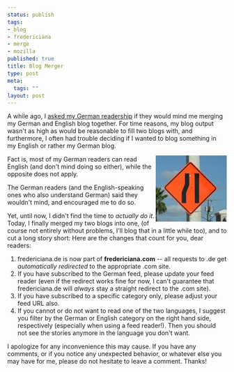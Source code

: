 ```yaml
--- 
status: publish
tags: 
- blog
- fredericiana
- merge
- mozilla
published: true
title: Blog Merger
type: post
meta: 
  tags: ""
layout: post
---
```

A while ago, I <a href="http://fredericiana.com/2007/07/12/blog-fusion/">asked my German readership</a> if they would mind me merging my German and English blog together. For time reasons, my blog output wasn't as high as would be reasonable to fill two blogs with, and furthermore, I often had trouble deciding if I wanted to blog something in my English or rather my German blog.

<img src='/media/wp/2007/10/merge-sign.jpg' alt='Merge Sign' class="alignright" align="right" />Fact is, most of my German readers can read English (and don't mind doing so either), while the opposite does not apply.

The German readers (and the English-speaking ones who also understand German) said they wouldn't mind, and encouraged me to do so.

Yet, until now, I didn't find the time to <em>actually do it</em>. Today, I finally merged my two blogs into one, (of course not entirely without problems, I'll blog that in a little while too), and to cut a long story short: Here are the changes that count for you, dear readers:
<ol>
	<li>fredericiana.de is now part of <strong>fredericiana.com</strong> -- all requests to .de get <em>automatically redirected</em> to the appropriate .com site.</li>
	<li>If you have subscribed to the German feed, please update your feed reader (even if the redirect works fine for now, I can't guarantee that fredericiana.de will <em>always</em> stay a straight redirect to the .com site).</li>
	<li>If you have subscribed to a specific category only, please adjust your feed URL also.</li>
	<li>If you cannot or do not want to read one of the two languages, I suggest you filter by the German or English category on the right hand side, respectively (especially when using a feed reader!). Then you should not see the stories anymore in the language you don't want.</li>
</ol>

I apologize for any inconvenience this may cause. If you have any comments, or if you notice any unexpected behavior, or whatever else you may have for me, please do not hesitate to leave a comment. Thanks!
